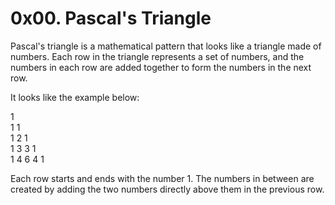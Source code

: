 # 0x00. Pascal's Triangle

          
Pascal's triangle is a mathematical pattern that looks like a triangle made of numbers. Each row in the triangle represents a set of numbers, and the numbers in each row are added together to form the numbers in the next row.        

It looks like the example below:          

1       
1 1       
1 2 1      
1 3 3 1      
1 4 6 4 1         
       
Each row starts and ends with the number 1. The numbers in between are created by adding the two numbers directly above them in the previous row.         
